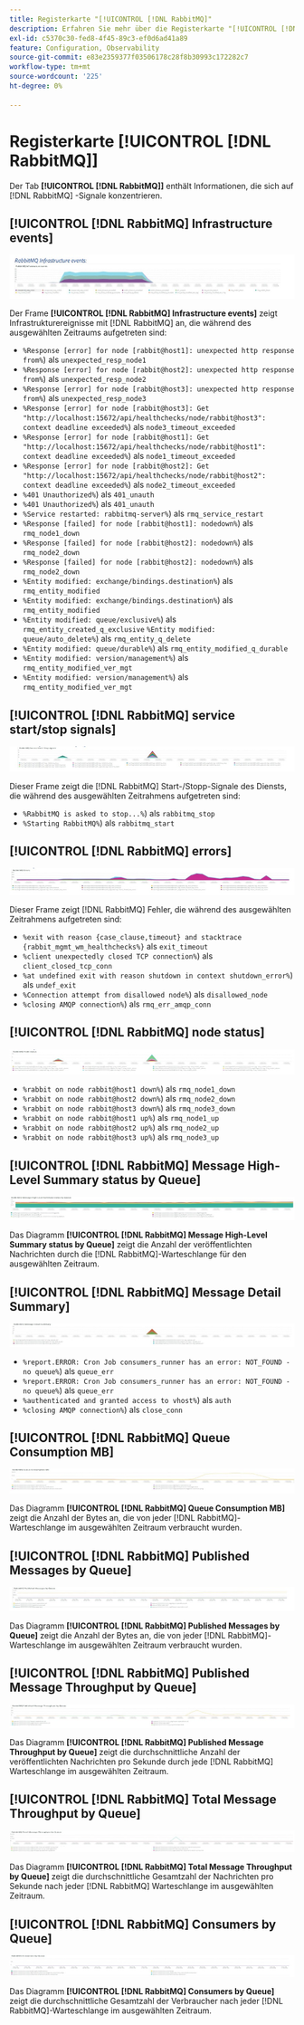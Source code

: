 ```yaml
---
title: Registerkarte "[!UICONTROL [!DNL RabbitMQ]"
description: Erfahren Sie mehr über die Registerkarte "[!UICONTROL [!DNL RabbitMQ]" von  [!DNL Observation for Adobe Commerce].
exl-id: c5370c30-fed8-4f45-89c3-ef0d6ad41a89
feature: Configuration, Observability
source-git-commit: e83e2359377f03506178c28f8b30993c172282c7
workflow-type: tm+mt
source-wordcount: '225'
ht-degree: 0%

---
```


# Registerkarte [!UICONTROL [!DNL RabbitMQ]]

Der Tab **[!UICONTROL [!DNL RabbitMQ]]** enthält Informationen, die sich auf [!DNL RabbitMQ] -Signale konzentrieren.

## [!UICONTROL [!DNL RabbitMQ] Infrastructure events]

![[!DNL RabbitMQ] Infrastrukturereignisse](../../assets/tools/observation-for-adobe-commerce/rabbitmq-tab-1.jpeg)

Der Frame **[!UICONTROL [!DNL RabbitMQ] Infrastructure events]** zeigt Infrastrukturereignisse mit [!DNL RabbitMQ] an, die während des ausgewählten Zeitraums aufgetreten sind:

* `%Response [error] for node [rabbit@host1]: unexpected http response from%`) als `unexpected_resp_node1`
* `%Response [error] for node [rabbit@host2]: unexpected http response from%`) als `unexpected_resp_node2`
* `%Response [error] for node [rabbit@host3]: unexpected http response from%`) als `unexpected_resp_node3`
* `%Response [error] for node [rabbit@host3]: Get "http://localhost:15672/api/healthchecks/node/rabbit@host3": context deadline exceeded%`) als `node3_timeout_exceeded`
* `%Response [error] for node [rabbit@host1]: Get "http://localhost:15672/api/healthchecks/node/rabbit@host1": context deadline exceeded%`) als `node1_timeout_exceeded`
* `%Response [error] for node [rabbit@host2]: Get "http://localhost:15672/api/healthchecks/node/rabbit@host2": context deadline exceeded%`) als `node2_timeout_exceeded`
* `%401 Unauthorized%`) als `401_unauth`
* `%401 Unauthorized%`) als `401_unauth`
* `%Service restarted: rabbitmq-server%`) als `rmq_service_restart`
* `%Response [failed] for node [rabbit@host1]: nodedown%`) als `rmq_node1_down`
* `%Response [failed] for node [rabbit@host2]: nodedown%`) als `rmq_node2_down`
* `%Response [failed] for node [rabbit@host2]: nodedown%`) als `rmq_node2_down`
* `%Entity modified: exchange/bindings.destination%`) als `rmq_entity_modified`
* `%Entity modified: exchange/bindings.destination%`) als `rmq_entity_modified`
* `%Entity modified: queue/exclusive%`) als `rmq_entity_created_q_exclusive` `%Entity modified: queue/auto_delete%`) als `rmq_entity_q_delete`
* `%Entity modified: queue/durable%`) als `rmq_entity_modified_q_durable`
* `%Entity modified: version/management%`) als `rmq_entity_modified_ver_mgt`
* `%Entity modified: version/management%`) als `rmq_entity_modified_ver_mgt`

## [!UICONTROL [!DNL RabbitMQ] service start/stop signals]

![[!DNL RabbitMQ] Start-/Stopp-Signale des Dienstes](../../assets/tools/observation-for-adobe-commerce/rabbitmq-tab-2.jpeg)

Dieser Frame zeigt die [!DNL RabbitMQ] Start-/Stopp-Signale des Diensts, die während des ausgewählten Zeitrahmens aufgetreten sind:

* `%RabbitMQ is asked to stop...%`) als `rabbitmq_stop`
* `%Starting RabbitMQ%`) als `rabbitmq_start`

## [!UICONTROL [!DNL RabbitMQ] errors]

![[!DNL RabbitMQ] errors](../../assets/tools/observation-for-adobe-commerce/rabbitmq-tab-3.jpeg)

Dieser Frame zeigt [!DNL RabbitMQ] Fehler, die während des ausgewählten Zeitrahmens aufgetreten sind:

* `%exit with reason {case_clause,timeout} and stacktrace {rabbit_mgmt_wm_healthchecks%}` als `exit_timeout`
* `%client unexpectedly closed TCP connection%`) als `client_closed_tcp_conn`
* `%at undefined exit with reason shutdown in context shutdown_error%`) als `undef_exit`
* `%Connection attempt from disallowed node%`) als `disallowed_node`
* `%closing AMQP connection%`) als `rmq_err_amqp_conn`

## [!UICONTROL [!DNL RabbitMQ] node status]

![[!DNL RabbitMQ] Knotenstatus](../../assets/tools/observation-for-adobe-commerce/rabbitmq-tab-4.jpeg)

* `%rabbit on node rabbit@host1 down%`) als `rmq_node1_down`
* `%rabbit on node rabbit@host2 down%`) als `rmq_node2_down`
* `%rabbit on node rabbit@host3 down%`) als `rmq_node3_down`
* `%rabbit on node rabbit@host1 up%`) als `rmq_node1_up`
* `%rabbit on node rabbit@host2 up%`) als `rmq_node2_up`
* `%rabbit on node rabbit@host3 up%`) als `rmq_node3_up`

## [!UICONTROL [!DNL RabbitMQ] Message High-Level Summary status by Queue]

![[!DNL RabbitMQ] Message High Level Summary status by Queue](../../assets/tools/observation-for-adobe-commerce/rabbitmq-tab-5.jpeg)

Das Diagramm **[!UICONTROL [!DNL RabbitMQ] Message High-Level Summary status by Queue]** zeigt die Anzahl der veröffentlichten Nachrichten durch die [!DNL RabbitMQ]-Warteschlange für den ausgewählten Zeitraum.

## [!UICONTROL [!DNL RabbitMQ] Message Detail Summary]

![[!DNL RabbitMQ] Zusammenfassung der Nachrichtendetails](../../assets/tools/observation-for-adobe-commerce/rabbitmq-tab-6.jpeg)

* `%report.ERROR: Cron Job consumers_runner has an error: NOT_FOUND - no queue%`) als `queue_err`
* `%report.ERROR: Cron Job consumers_runner has an error: NOT_FOUND - no queue%`) als `queue_err`
* `%authenticated and granted access to vhost%`) als `auth`
* `%closing AMQP connection%`) als `close_conn`

## [!UICONTROL [!DNL RabbitMQ] Queue Consumption MB]

![[!DNL RabbitMQ] Warteschlangenkonsum MB](../../assets/tools/observation-for-adobe-commerce/rabbitmq-tab-7.jpeg)

Das Diagramm **[!UICONTROL [!DNL RabbitMQ] Queue Consumption MB]** zeigt die Anzahl der Bytes an, die von jeder [!DNL RabbitMQ]-Warteschlange im ausgewählten Zeitraum verbraucht wurden.

## [!UICONTROL [!DNL RabbitMQ] Published Messages by Queue]

![[!DNL RabbitMQ] Veröffentlichte Nachrichten nach Warteschlange](../../assets/tools/observation-for-adobe-commerce/rabbitmq-tab-8.jpeg)

Das Diagramm **[!UICONTROL [!DNL RabbitMQ] Published Messages by Queue]** zeigt die Anzahl der Bytes an, die von jeder [!DNL RabbitMQ]-Warteschlange im ausgewählten Zeitraum verbraucht wurden.

## [!UICONTROL [!DNL RabbitMQ] Published Message Throughput by Queue]

![[!DNL RabbitMQ] Veröffentlichter Nachrichtendurchsatz nach Warteschlange](../../assets/tools/observation-for-adobe-commerce/rabbitmq-tab-9.jpeg)

Das Diagramm **[!UICONTROL [!DNL RabbitMQ] Published Message Throughput by Queue]** zeigt die durchschnittliche Anzahl der veröffentlichten Nachrichten pro Sekunde durch jede [!DNL RabbitMQ] Warteschlange im ausgewählten Zeitraum.

## [!UICONTROL [!DNL RabbitMQ] Total Message Throughput by Queue]

![[!DNL RabbitMQ] Gesamtdurchsatz der Nachrichten nach Warteschlange](../../assets/tools/observation-for-adobe-commerce/rabbitmq-tab-10.jpeg)

Das Diagramm **[!UICONTROL [!DNL RabbitMQ] Total Message Throughput by Queue]** zeigt die durchschnittliche Gesamtzahl der Nachrichten pro Sekunde nach jeder [!DNL RabbitMQ] Warteschlange im ausgewählten Zeitraum.

## [!UICONTROL [!DNL RabbitMQ] Consumers by Queue]

![[!DNL RabbitMQ] Verbraucher nach Warteschlange](../../assets/tools/observation-for-adobe-commerce/rabbitmq-tab-11.jpeg)

Das Diagramm **[!UICONTROL [!DNL RabbitMQ] Consumers by Queue]** zeigt die durchschnittliche Gesamtzahl der Verbraucher nach jeder [!DNL RabbitMQ]-Warteschlange im ausgewählten Zeitraum.
